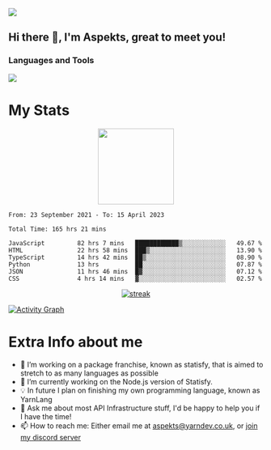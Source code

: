 ![](https://komarev.com/ghpvc/?username=aspekts&color=red)
## Hi there 👋, I'm Aspekts, great to meet you!
### Languages and Tools
<p align="left"> <a href="https://github.com/aspekts"><img src="https://skillicons.dev/icons?i=aws,azure,bash,bootstrap,cpp,cloudflare,css,discord,bots,express,fastapi,gcp,git,heroku,github,v,vim,regex,html,js,jquery,nodejs,linux,md,mysql,redis,mongodb,netlify,nextjs,py,react,sqlite,swift,ts,vscode"> </a> </p>

# My Stats
<p align="center">
<img height="150px" src="https://github-readme-stats.vercel.app/api?username=aspekts&hide_border=true&show_icons=true&count_private=true&theme=gruvbox&bg_color=151515" />
</p>

<!--START_SECTION:waka-->

```text
From: 23 September 2021 - To: 15 April 2023

Total Time: 165 hrs 21 mins

JavaScript         82 hrs 7 mins   ████████████▒░░░░░░░░░░░░   49.67 %
HTML               22 hrs 58 mins  ███▒░░░░░░░░░░░░░░░░░░░░░   13.90 %
TypeScript         14 hrs 42 mins  ██▒░░░░░░░░░░░░░░░░░░░░░░   08.90 %
Python             13 hrs          ██░░░░░░░░░░░░░░░░░░░░░░░   07.87 %
JSON               11 hrs 46 mins  █▓░░░░░░░░░░░░░░░░░░░░░░░   07.12 %
CSS                4 hrs 14 mins   ▓░░░░░░░░░░░░░░░░░░░░░░░░   02.57 %
```

<!--END_SECTION:waka-->
<p align="center">
  <a href="https://github.com/aspekts">      
<img title="stats" alt="streak" src="https://github-readme-streak-stats.herokuapp.com/?user=aspekts&theme=dark&hide_border=true&stroke=f53b3b"/>
</a>
</p>
<a href="https://github.com/aspekts"><img alt="Activity Graph" src="https://activity-graph.herokuapp.com/graph?username=aspekts&bg_color=0D1117&color=eca15b&line=eca15b&point=FFFFFF&hide_border=true" /></a>

# Extra Info about me
- 🌱 I’m working on a package franchise, known as statisfy, that is aimed to stretch to as many languages as possible
- 🔭 I’m currently working on the Node.js version of Statisfy.
- 💡 In future I plan on finishing my own programming language, known as YarnLang
- 💬 Ask me about most API Infrastructure stuff, I'd be happy to help you if I have the time!
- 📫 How to reach me: Either email me at aspekts@yarndev.co.uk, or [join my discord server](https://discord.gg/GxGTHBC)


